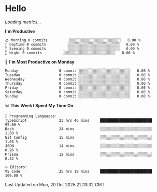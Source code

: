 # Hello

<!-- METRICS:START -->
<p><em>Loading metrics…</em></p>
<!-- METRICS:END -->

<!--START_SECTION:waka-->
**I'm Productive**

```text
🌞 Morning 0 commits          ░░░░░░░░░░░░░░░░░░░░░░░░   0.00 % 
🌆 Daytime 0 commits          ░░░░░░░░░░░░░░░░░░░░░░░░   0.00 % 
🌃 Evening 0 commits          ░░░░░░░░░░░░░░░░░░░░░░░░   0.00 % 
🌙 Night 0 commits          ░░░░░░░░░░░░░░░░░░░░░░░░   0.00 % 
```
📅 **I'm Most Productive on Monday**

```text
Monday                   0 commit ░░░░░░░░░░░░░░░░░░░░░░░░   0.00 % 
Tuesday                  0 commit ░░░░░░░░░░░░░░░░░░░░░░░░   0.00 % 
Wednesday                0 commit ░░░░░░░░░░░░░░░░░░░░░░░░   0.00 % 
Thursday                 0 commit ░░░░░░░░░░░░░░░░░░░░░░░░   0.00 % 
Friday                   0 commit ░░░░░░░░░░░░░░░░░░░░░░░░   0.00 % 
Saturday                 0 commit ░░░░░░░░░░░░░░░░░░░░░░░░   0.00 % 
Sunday                   0 commit ░░░░░░░░░░░░░░░░░░░░░░░░   0.00 % 
```

📊 **This Week I Spent My Time On**

```text
💬 Programming Languages: 
TypeScript               23 hrs 46 mins     ████████████████████████   95.60 % 
Bash                     24 mins            ░░░░░░░░░░░░░░░░░░░░░░░░   1.60 % 
Git Config               15 mins            ░░░░░░░░░░░░░░░░░░░░░░░░   1.03 % 
JSON                     14 mins            ░░░░░░░░░░░░░░░░░░░░░░░░   0.96 % 
Prisma                   12 mins            ░░░░░░░░░░░░░░░░░░░░░░░░   0.82 % 

🔥 Editors: 
VS Code                  25 hrs 19 mins     ████████████████████████   100.00 % 
```

 Last Updated on Mon, 20 Oct 2025 22:13:32 GMT
<!--END_SECTION:waka-->
